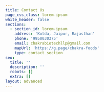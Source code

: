 ```yaml
---
title: Contact Us
page_css_class: lorem-ipsum
white_header: false
sections:
  - section_id: lorem-ipsum
    address: 'Kotda, Jaipur, Rajasthan'
    phone: '9950030375'
    email: chakrabiotechllp@gmail.com
    mapUrl: 'https://g.page/chakra-foods'
    type: contact_section
seo:
  title: ''
  description: ''
  robots: []
  extra: []
layout: advanced
---
```

